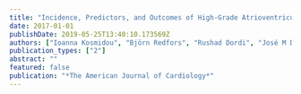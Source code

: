 ```yaml
---
title: "Incidence, Predictors, and Outcomes of High-Grade Atrioventricular Block in Patients With ST-Segment Elevation Myocardial Infarction Undergoing Primary Percutaneous Coronary Intervention (from the HORIZONS-AMI Trial)"
date: 2017-01-01
publishDate: 2019-05-25T13:40:10.173569Z
authors: ["Ioanna Kosmidou", "Björn Redfors", "Rushad Dordi", "José M Dizon", "Thomas McAndrew", "Roxana Mehran", "Ori Ben-Yehuda", "Gary S Mintz", "Gregg W Stone"]
publication_types: ["2"]
abstract: ""
featured: false
publication: "*The American Journal of Cardiology*"
---
```


